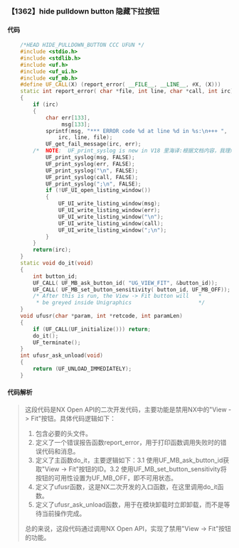 ### 【1362】hide pulldown button 隐藏下拉按钮

#### 代码

```cpp
    /*HEAD HIDE_PULLDOWN_BUTTON CCC UFUN */  
    #include <stdio.h>  
    #include <stdlib.h>  
    #include <uf.h>  
    #include <uf_ui.h>  
    #include <uf_mb.h>  
    #define UF_CALL(X) (report_error( __FILE__, __LINE__, #X, (X)))  
    static int report_error( char *file, int line, char *call, int irc)  
    {  
        if (irc)  
        {  
            char err[133],  
                 msg[133];  
            sprintf(msg, "*** ERROR code %d at line %d in %s:\n+++ ",  
                irc, line, file);  
            UF_get_fail_message(irc, err);  
        /*  NOTE:  UF_print_syslog is new in V18 里海译:根据文档内容，我理解UF_print_syslog是在V18版本中新增的功能。 */  
            UF_print_syslog(msg, FALSE);  
            UF_print_syslog(err, FALSE);  
            UF_print_syslog("\n", FALSE);  
            UF_print_syslog(call, FALSE);  
            UF_print_syslog(";\n", FALSE);  
            if (!UF_UI_open_listing_window())  
            {  
                UF_UI_write_listing_window(msg);  
                UF_UI_write_listing_window(err);  
                UF_UI_write_listing_window("\n");  
                UF_UI_write_listing_window(call);  
                UF_UI_write_listing_window(";\n");  
            }  
        }  
        return(irc);  
    }  
    static void do_it(void)  
    {  
        int button_id;  
        UF_CALL( UF_MB_ask_button_id( "UG_VIEW_FIT", &button_id));  
        UF_CALL( UF_MB_set_button_sensitivity( button_id, UF_MB_OFF));  
        /* After this is run, the View -> Fit button will   *  
         * be greyed inside Unigraphics                     */  
    }  
    void ufusr(char *param, int *retcode, int paramLen)  
    {  
        if (UF_CALL(UF_initialize())) return;  
        do_it();  
        UF_terminate();  
    }  
    int ufusr_ask_unload(void)  
    {  
        return (UF_UNLOAD_IMMEDIATELY);  
    }

```

#### 代码解析

> 这段代码是NX Open API的二次开发代码，主要功能是禁用NX中的"View -> Fit"按钮。具体代码逻辑如下：
>
> 1. 包含必要的头文件。
> 2. 定义了一个错误报告函数report_error，用于打印函数调用失败时的错误代码和消息。
> 3. 定义了主函数do_it，主要逻辑如下：3.1 使用UF_MB_ask_button_id获取"View -> Fit"按钮的ID。3.2 使用UF_MB_set_button_sensitivity将按钮的可用性设置为UF_MB_OFF，即不可用状态。
> 4. 定义了ufusr函数，这是NX二次开发的入口函数，在这里调用do_it函数。
> 5. 定义了ufusr_ask_unload函数，用于在模块卸载时立即卸载，而不是等待当前操作完成。
>
> 总的来说，这段代码通过调用NX Open API，实现了禁用"View -> Fit"按钮的功能。
>
